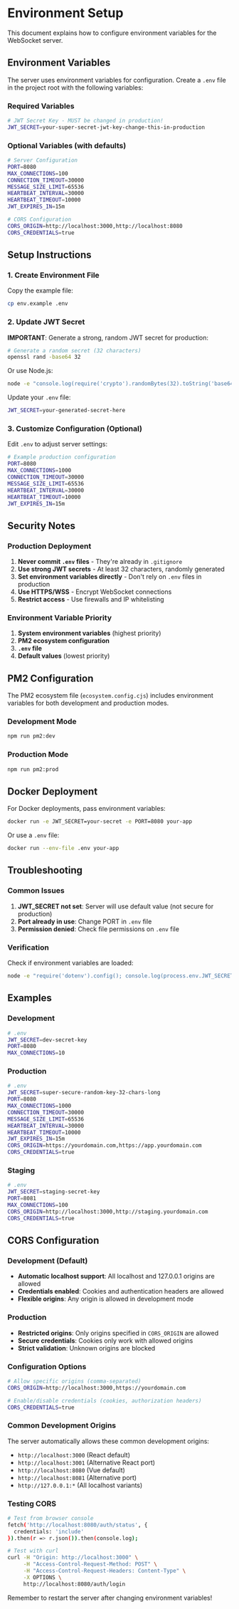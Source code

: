 # Environment Setup

This document explains how to configure environment variables for the WebSocket server.

## Environment Variables

The server uses environment variables for configuration. Create a `.env` file in the project root with the following variables:

### Required Variables

```bash
# JWT Secret Key - MUST be changed in production!
JWT_SECRET=your-super-secret-jwt-key-change-this-in-production
```

### Optional Variables (with defaults)

```bash
# Server Configuration
PORT=8080
MAX_CONNECTIONS=100
CONNECTION_TIMEOUT=30000
MESSAGE_SIZE_LIMIT=65536
HEARTBEAT_INTERVAL=30000
HEARTBEAT_TIMEOUT=10000
JWT_EXPIRES_IN=15m

# CORS Configuration
CORS_ORIGIN=http://localhost:3000,http://localhost:8080
CORS_CREDENTIALS=true
```

## Setup Instructions

### 1. Create Environment File

Copy the example file:
```bash
cp env.example .env
```

### 2. Update JWT Secret

**IMPORTANT**: Generate a strong, random JWT secret for production:

```bash
# Generate a random secret (32 characters)
openssl rand -base64 32
```

Or use Node.js:
```bash
node -e "console.log(require('crypto').randomBytes(32).toString('base64'))"
```

Update your `.env` file:
```bash
JWT_SECRET=your-generated-secret-here
```

### 3. Customize Configuration (Optional)

Edit `.env` to adjust server settings:

```bash
# Example production configuration
PORT=8080
MAX_CONNECTIONS=1000
CONNECTION_TIMEOUT=30000
MESSAGE_SIZE_LIMIT=65536
HEARTBEAT_INTERVAL=30000
HEARTBEAT_TIMEOUT=10000
JWT_EXPIRES_IN=15m
```

## Security Notes

### Production Deployment

1. **Never commit `.env` files** - They're already in `.gitignore`
2. **Use strong JWT secrets** - At least 32 characters, randomly generated
3. **Set environment variables directly** - Don't rely on `.env` files in production
4. **Use HTTPS/WSS** - Encrypt WebSocket connections
5. **Restrict access** - Use firewalls and IP whitelisting

### Environment Variable Priority

1. **System environment variables** (highest priority)
2. **PM2 ecosystem configuration**
3. **`.env` file**
4. **Default values** (lowest priority)

## PM2 Configuration

The PM2 ecosystem file (`ecosystem.config.cjs`) includes environment variables for both development and production modes.

### Development Mode
```bash
npm run pm2:dev
```

### Production Mode
```bash
npm run pm2:prod
```

## Docker Deployment

For Docker deployments, pass environment variables:

```bash
docker run -e JWT_SECRET=your-secret -e PORT=8080 your-app
```

Or use a `.env` file:
```bash
docker run --env-file .env your-app
```

## Troubleshooting

### Common Issues

1. **JWT_SECRET not set**: Server will use default value (not secure for production)
2. **Port already in use**: Change PORT in `.env` file
3. **Permission denied**: Check file permissions on `.env` file

### Verification

Check if environment variables are loaded:
```bash
node -e "require('dotenv').config(); console.log(process.env.JWT_SECRET)"
```

## Examples

### Development
```bash
# .env
JWT_SECRET=dev-secret-key
PORT=8080
MAX_CONNECTIONS=10
```

### Production
```bash
# .env
JWT_SECRET=super-secure-random-key-32-chars-long
PORT=8080
MAX_CONNECTIONS=1000
CONNECTION_TIMEOUT=30000
MESSAGE_SIZE_LIMIT=65536
HEARTBEAT_INTERVAL=30000
HEARTBEAT_TIMEOUT=10000
JWT_EXPIRES_IN=15m
CORS_ORIGIN=https://yourdomain.com,https://app.yourdomain.com
CORS_CREDENTIALS=true
```

### Staging
```bash
# .env
JWT_SECRET=staging-secret-key
PORT=8081
MAX_CONNECTIONS=100
CORS_ORIGIN=http://localhost:3000,http://staging.yourdomain.com
CORS_CREDENTIALS=true
```

## CORS Configuration

### Development (Default)
- **Automatic localhost support**: All localhost and 127.0.0.1 origins are allowed
- **Credentials enabled**: Cookies and authentication headers are allowed
- **Flexible origins**: Any origin is allowed in development mode

### Production
- **Restricted origins**: Only origins specified in `CORS_ORIGIN` are allowed
- **Secure credentials**: Cookies only work with allowed origins
- **Strict validation**: Unknown origins are blocked

### Configuration Options

```bash
# Allow specific origins (comma-separated)
CORS_ORIGIN=http://localhost:3000,https://yourdomain.com

# Enable/disable credentials (cookies, authorization headers)
CORS_CREDENTIALS=true
```

### Common Development Origins
The server automatically allows these common development origins:
- `http://localhost:3000` (React default)
- `http://localhost:3001` (Alternative React port)
- `http://localhost:8080` (Vue default)
- `http://localhost:8081` (Alternative port)
- `http://127.0.0.1:*` (All localhost variants)

### Testing CORS
```bash
# Test from browser console
fetch('http://localhost:8080/auth/status', {
  credentials: 'include'
}).then(r => r.json()).then(console.log);

# Test with curl
curl -H "Origin: http://localhost:3000" \
     -H "Access-Control-Request-Method: POST" \
     -H "Access-Control-Request-Headers: Content-Type" \
     -X OPTIONS \
     http://localhost:8080/auth/login
```

Remember to restart the server after changing environment variables!
